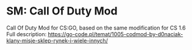 # SM: Call Of Duty Mod
Call Of Duty Mod for CS:GO, based on the same modification for CS 1.6 <br>
Full description: https://go-code.pl/temat/1005-codmod-by-d0naciak-klany-misje-sklep-rynek-i-wiele-innych/

